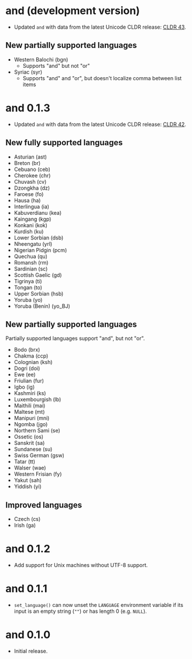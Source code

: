 # and (development version)

* Updated `and` with data from the latest Unicode CLDR release: [CLDR 43](https://cldr.unicode.org/index/downloads/cldr-43).

## New partially supported languages

* Western Balochi (bgn)
	* Supports "and" but not "or"
* Syriac (syr)
	* Supports "and" and "or", but doesn't localize comma between list items

# and 0.1.3

* Updated `and` with data from the latest Unicode CLDR release: [CLDR 42](https://cldr.unicode.org/index/downloads/cldr-42).

## New fully supported languages
* Asturian (ast)
* Breton (br)
* Cebuano (ceb)
* Cherokee (chr)
* Chuvash (cv)
* Dzongkha (dz)
* Faroese (fo)
* Hausa (ha)
* Interlingua (ia)
* Kabuverdianu (kea)
* Kaingang (kgp)
* Konkani (kok)
* Kurdish (ku)
* Lower Sorbian (dsb)
* Nheengatu (yrl)
* Nigerian Pidgin (pcm)
* Quechua (qu)
* Romansh (rm)
* Sardinian (sc)
* Scottish Gaelic (gd)
* Tigrinya (ti)
* Tongan (to)
* Upper Sorbian (hsb)
* Yoruba (yo)
* Yoruba (Benin) (yo_BJ)

## New partially supported languages
Partially supported languages support "and", but not "or".

* Bodo (brx)
* Chakma (ccp)
* Colognian (ksh)
* Dogri (doi)
* Ewe (ee)
* Friulian (fur)
* Igbo (ig)
* Kashmiri (ks)
* Luxembourgish (lb)
* Maithili (mai)
* Maltese (mt)
* Manipuri (mni)
* Ngomba (jgo)
* Northern Sami (se)
* Ossetic (os)
* Sanskrit (sa)
* Sundanese (su)
* Swiss German (gsw)
* Tatar (tt)
* Walser (wae)
* Western Frisian (fy)
* Yakut (sah)
* Yiddish (yi)

## Improved languages
* Czech (cs)
* Irish (ga)

# and 0.1.2

* Add support for Unix machines without UTF-8 support.

# and 0.1.1

* `set_language()` can now unset the `LANGUAGE` environment variable if its input is an empty string (`""`) or has length 0 (e.g. `NULL`).

# and 0.1.0

* Initial release.
